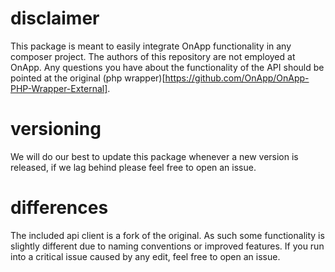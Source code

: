 # disclaimer #
This package is meant to easily integrate OnApp functionality in any composer project. The authors of this repository are not employed at OnApp. Any questions you have about the functionality of the API should be pointed at the original (php wrapper)[https://github.com/OnApp/OnApp-PHP-Wrapper-External].

# versioning #
We will do our best to update this package whenever a new version is released, if we lag behind please feel free to open an issue.

# differences #
The included api client is a fork of the original. As such some functionality is slightly different due to naming conventions or improved features. If you run into a critical issue caused by any edit, feel free to open an issue.
